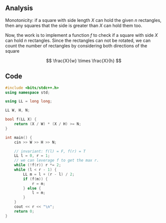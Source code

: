 ## Analysis

Monotonicity: if a square with side length $X$ can hold the given $n$ rectangles, then any squares that the side is greater than $X$ can hold them too.

Now, the work is to implement a function $f$ to check if a square with side $X$ can hold $n$ rectangles. Since the rectangles can not be rotated, we can count the number of rectangles by considering both directions of the square

$$
\frac{X}{w} \times \frac{X}{h}
$$

## Code

```c++
#include <bits/stdc++.h>
using namespace std;

using LL = long long;

LL W, H, N;

bool f(LL X) {
    return (X / W) * (X / H) >= N;
}

int main() {
    cin >> W >> H >> N;

    // invariant: f(l) = F, f(r) = T
    LL l = 0, r = 1;
    // we can leverage f to get the max r.
    while (!f(r)) r *= 2;
    while (l < r - 1) {
        LL m = l + (r - l) / 2;
        if (f(m)) {
            r = m;
        } else {
            l = m;
        }
    }
    cout << r << "\n";
    return 0;
}
```